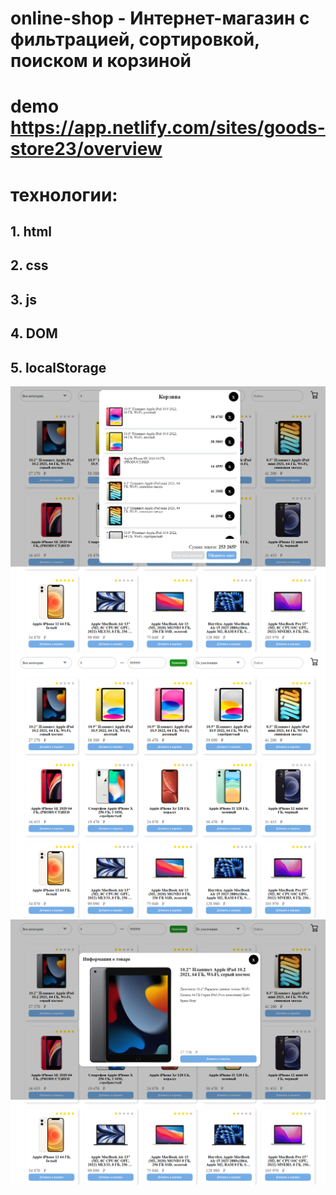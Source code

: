 # online-shop - Интернет-магазин с фильтрацией, сортировкой, поиском и корзиной

# demo https://app.netlify.com/sites/goods-store23/overview

# технологии:

## 1. html

## 2. css

## 3. js

## 4. DOM

## 5. localStorage

![image](./img1.png)
![image](./img2.png)
![image](./img3.png)
